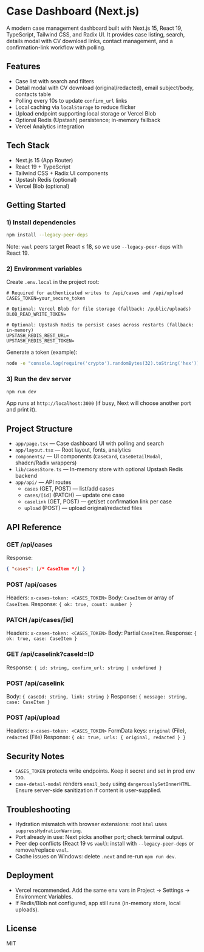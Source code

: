 # Case Dashboard (Next.js)

A modern case management dashboard built with Next.js 15, React 19, TypeScript, Tailwind CSS, and Radix UI. It provides case listing, search, details modal with CV download links, contact management, and a confirmation-link workflow with polling.

## Features
- Case list with search and filters
- Detail modal with CV download (original/redacted), email subject/body, contacts table
- Polling every 10s to update `confirm_url` links
- Local caching via `localStorage` to reduce flicker
- Upload endpoint supporting local storage or Vercel Blob
- Optional Redis (Upstash) persistence; in-memory fallback
- Vercel Analytics integration

## Tech Stack
- Next.js 15 (App Router)
- React 19 + TypeScript
- Tailwind CSS + Radix UI components
- Upstash Redis (optional)
- Vercel Blob (optional)

## Getting Started

### 1) Install dependencies
```bash
npm install --legacy-peer-deps
```
Note: `vaul` peers target React ≤ 18, so we use `--legacy-peer-deps` with React 19.

### 2) Environment variables
Create `.env.local` in the project root:
```env
# Required for authenticated writes to /api/cases and /api/upload
CASES_TOKEN=your_secure_token

# Optional: Vercel Blob for file storage (fallback: /public/uploads)
BLOB_READ_WRITE_TOKEN=

# Optional: Upstash Redis to persist cases across restarts (fallback: in-memory)
UPSTASH_REDIS_REST_URL=
UPSTASH_REDIS_REST_TOKEN=
```
Generate a token (example):
```bash
node -e "console.log(require('crypto').randomBytes(32).toString('hex'))"
```

### 3) Run the dev server
```bash
npm run dev
```
App runs at `http://localhost:3000` (if busy, Next will choose another port and print it).

## Project Structure
- `app/page.tsx` — Case dashboard UI with polling and search
- `app/layout.tsx` — Root layout, fonts, analytics
- `components/` — UI components (`CaseCard`, `CaseDetailModal`, shadcn/Radix wrappers)
- `lib/casesStore.ts` — In-memory store with optional Upstash Redis backend
- `app/api/` — API routes
  - `cases` (GET, POST) — list/add cases
  - `cases/[id]` (PATCH) — update one case
  - `caselink` (GET, POST) — get/set confirmation link per case
  - `upload` (POST) — upload original/redacted files

## API Reference

### GET /api/cases
Response:
```json
{ "cases": [/* CaseItem */] }
```

### POST /api/cases
Headers: `x-cases-token: <CASES_TOKEN>`
Body: `CaseItem` or array of `CaseItem`.
Response: `{ ok: true, count: number }`

### PATCH /api/cases/[id]
Headers: `x-cases-token: <CASES_TOKEN>`
Body: Partial `CaseItem`.
Response: `{ ok: true, case: CaseItem }`

### GET /api/caselink?caseId=ID
Response: `{ id: string, confirm_url: string | undefined }`

### POST /api/caselink
Body: `{ caseId: string, link: string }`
Response: `{ message: string, case: CaseItem }`

### POST /api/upload
Headers: `x-cases-token: <CASES_TOKEN>`
FormData keys: `original` (File), `redacted` (File)
Response: `{ ok: true, urls: { original, redacted } }`

## Security Notes
- `CASES_TOKEN` protects write endpoints. Keep it secret and set in prod env too.
- `case-detail-modal` renders `email_body` using `dangerouslySetInnerHTML`. Ensure server-side sanitization if content is user-supplied.

## Troubleshooting
- Hydration mismatch with browser extensions: root `html` uses `suppressHydrationWarning`.
- Port already in use: Next picks another port; check terminal output.
- Peer dep conflicts (React 19 vs `vaul`): install with `--legacy-peer-deps` or remove/replace `vaul`.
- Cache issues on Windows: delete `.next` and re-run `npm run dev`.

## Deployment
- Vercel recommended. Add the same env vars in Project → Settings → Environment Variables.
- If Redis/Blob not configured, app still runs (in-memory store, local uploads).

## License
MIT
